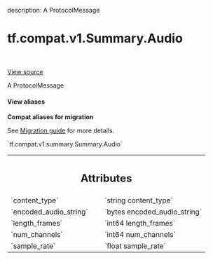 description: A ProtocolMessage

<div itemscope itemtype="http://developers.google.com/ReferenceObject">
<meta itemprop="name" content="tf.compat.v1.Summary.Audio" />
<meta itemprop="path" content="Stable" />
</div>

# tf.compat.v1.Summary.Audio

<!-- Insert buttons and diff -->

<table class="tfo-notebook-buttons tfo-api nocontent" align="left">

</table>

<a target="_blank" class="external" href="/code/stable/tensorflow/core/framework/summary.proto">View source</a>



A ProtocolMessage

<section class="expandable">
  <h4 class="showalways">View aliases</h4>
  <p>
<b>Compat aliases for migration</b>
<p>See
<a href="https://www.tensorflow.org/guide/migrate">Migration guide</a> for
more details.</p>
<p>`tf.compat.v1.summary.Summary.Audio`</p>
</p>
</section>

<!-- Placeholder for "Used in" -->




<!-- Tabular view -->
 <table class="responsive fixed orange">
<colgroup><col width="214px"><col></colgroup>
<tr><th colspan="2"><h2 class="add-link">Attributes</h2></th></tr>

<tr>
<td>
`content_type`<a id="content_type"></a>
</td>
<td>
`string content_type`
</td>
</tr><tr>
<td>
`encoded_audio_string`<a id="encoded_audio_string"></a>
</td>
<td>
`bytes encoded_audio_string`
</td>
</tr><tr>
<td>
`length_frames`<a id="length_frames"></a>
</td>
<td>
`int64 length_frames`
</td>
</tr><tr>
<td>
`num_channels`<a id="num_channels"></a>
</td>
<td>
`int64 num_channels`
</td>
</tr><tr>
<td>
`sample_rate`<a id="sample_rate"></a>
</td>
<td>
`float sample_rate`
</td>
</tr>
</table>



